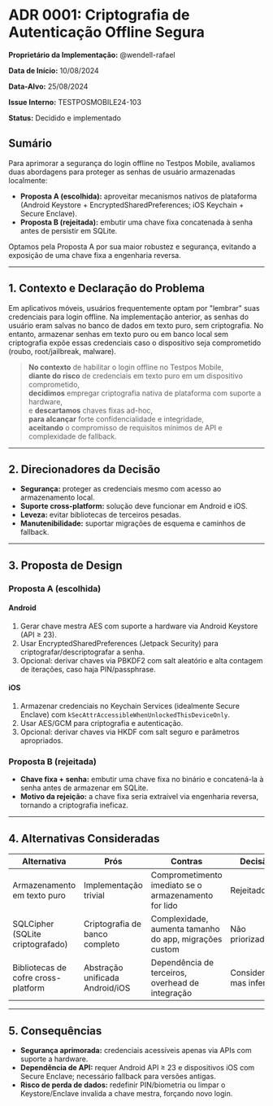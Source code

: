# ADR 0001: Criptografia de Autenticação Offline Segura

**Proprietário da Implementação:** @wendell-rafael

**Data de Início:** 10/08/2024  

**Data-Alvo:** 25/08/2024  

**Issue Interno:** TESTPOSMOBILE24-103

**Status:** Decidido e implementado

## Sumário
Para aprimorar a segurança do login offline no Testpos Mobile, avaliamos duas abordagens para proteger as senhas de usuário armazenadas localmente:

- **Proposta A (escolhida):** aproveitar mecanismos nativos de plataforma (Android Keystore + EncryptedSharedPreferences; iOS Keychain + Secure Enclave).  
- **Proposta B (rejeitada):** embutir uma chave fixa concatenada à senha antes de persistir em SQLite.  

Optamos pela Proposta A por sua maior robustez e segurança, evitando a exposição de uma chave fixa a engenharia reversa.

---

## 1. Contexto e Declaração do Problema

Em aplicativos móveis, usuários frequentemente optam por "lembrar" suas credenciais para login offline. Na implementação anterior, as senhas do usuário eram salvas no banco de dados em texto puro, sem criptografia. No entanto, armazenar senhas em texto puro ou em banco local sem criptografia expõe essas credenciais caso o dispositivo seja comprometido (roubo, root/jailbreak, malware).

> **No contexto** de habilitar o login offline no Testpos Mobile,  
> **diante do risco** de credenciais em texto puro em um dispositivo comprometido,  
> **decidimos** empregar criptografia nativa de plataforma com suporte a hardware,  
> e **descartamos** chaves fixas ad-hoc,  
> **para alcançar** forte confidencialidade e integridade,  
> **aceitando** o compromisso de requisitos mínimos de API e complexidade de fallback.


---

## 2. Direcionadores da Decisão

- **Segurança:** proteger as credenciais mesmo com acesso ao armazenamento local.  
- **Suporte cross-platform:** solução deve funcionar em Android e iOS.  
- **Leveza:** evitar bibliotecas de terceiros pesadas.  
- **Manutenibilidade:** suportar migrações de esquema e caminhos de fallback.

---

## 3. Proposta de Design

### Proposta A (escolhida)

#### Android
1. Gerar chave mestra AES com suporte a hardware via Android Keystore (API ≥ 23).  
2. Usar EncryptedSharedPreferences (Jetpack Security) para criptografar/descriptografar a senha.  
3. Opcional: derivar chaves via PBKDF2 com salt aleatório e alta contagem de iterações, caso haja PIN/passphrase.

#### iOS
1. Armazenar credenciais no Keychain Services (idealmente Secure Enclave) com `kSecAttrAccessibleWhenUnlockedThisDeviceOnly`.  
2. Usar AES/GCM para criptografia e autenticação.  
3. Opcional: derivar chaves via HKDF com salt seguro e parâmetros apropriados.

### Proposta B (rejeitada)

- **Chave fixa + senha:** embutir uma chave fixa no binário e concatená-la à senha antes de armazenar em SQLite.  
- **Motivo da rejeição:** a chave fixa seria extraível via engenharia reversa, tornando a criptografia ineficaz.

---

## 4. Alternativas Consideradas

| Alternativa                          | Prós                             | Contras                                                    | Decisão              |
|--------------------------------------|----------------------------------|------------------------------------------------------------|----------------------|
| Armazenamento em texto puro          | Implementação trivial            | Comprometimento imediato se o armazenamento for lido       | Rejeitado            |
| SQLCipher (SQLite criptografado)     | Criptografia de banco completo   | Complexidade, aumenta tamanho do app, migrações custom     | Não priorizado       |
| Bibliotecas de cofre cross-platform  | Abstração unificada Android/iOS   | Dependência de terceiros, overhead de integração           | Considerado, mas inferior |

---

## 5. Consequências

- **Segurança aprimorada:** credenciais acessíveis apenas via APIs com suporte a hardware.  
- **Dependência de API:** requer Android API ≥ 23 e dispositivos iOS com Secure Enclave; necessário fallback para versões antigas.  
-  **Risco de perda de dados:** redefinir PIN/biometria ou limpar o Keystore/Enclave invalida a chave mestra, forçando novo login.

